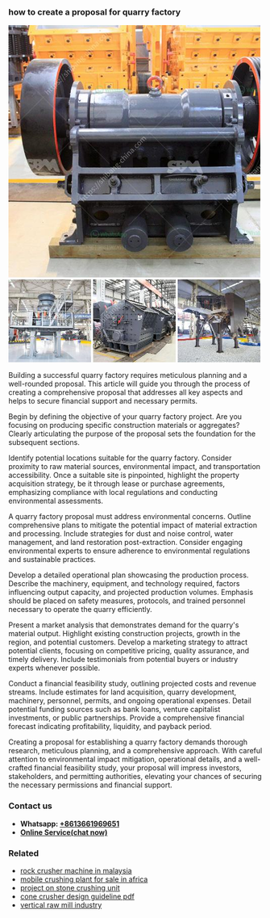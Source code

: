<h3>how to create a proposal for quarry factory</h3><img src='1708497668.jpg' alt=''><p>Building a successful quarry factory requires meticulous planning and a well-rounded proposal. This article will guide you through the process of creating a comprehensive proposal that addresses all key aspects and helps to secure financial support and necessary permits.</p><p>Begin by defining the objective of your quarry factory project. Are you focusing on producing specific construction materials or aggregates? Clearly articulating the purpose of the proposal sets the foundation for the subsequent sections.</p><p>Identify potential locations suitable for the quarry factory. Consider proximity to raw material sources, environmental impact, and transportation accessibility. Once a suitable site is pinpointed, highlight the property acquisition strategy, be it through lease or purchase agreements, emphasizing compliance with local regulations and conducting environmental assessments.</p><p>A quarry factory proposal must address environmental concerns. Outline comprehensive plans to mitigate the potential impact of material extraction and processing. Include strategies for dust and noise control, water management, and land restoration post-extraction. Consider engaging environmental experts to ensure adherence to environmental regulations and sustainable practices.</p><p>Develop a detailed operational plan showcasing the production process. Describe the machinery, equipment, and technology required, factors influencing output capacity, and projected production volumes. Emphasis should be placed on safety measures, protocols, and trained personnel necessary to operate the quarry efficiently.</p><p>Present a market analysis that demonstrates demand for the quarry's material output. Highlight existing construction projects, growth in the region, and potential customers. Develop a marketing strategy to attract potential clients, focusing on competitive pricing, quality assurance, and timely delivery. Include testimonials from potential buyers or industry experts whenever possible.</p><p>Conduct a financial feasibility study, outlining projected costs and revenue streams. Include estimates for land acquisition, quarry development, machinery, personnel, permits, and ongoing operational expenses. Detail potential funding sources such as bank loans, venture capitalist investments, or public partnerships. Provide a comprehensive financial forecast indicating profitability, liquidity, and payback period.</p><p>Creating a proposal for establishing a quarry factory demands thorough research, meticulous planning, and a comprehensive approach. With careful attention to environmental impact mitigation, operational details, and a well-crafted financial feasibility study, your proposal will impress investors, stakeholders, and permitting authorities, elevating your chances of securing the necessary permissions and financial support.</p><h3>Contact us</h3><ul><li><strong>Whatsapp:&nbsp;<a href="https://wa.me/8613661969651">+8613661969651</a></strong></li><li><a href="https://swt.shibang-china.com/?git&amp;zhl&amp;how to create a proposal for quarry factory"><strong>Online Service(chat now)</strong></a></li></ul><h3>Related</h3><ul><li><a href='rock crusher machine in malaysia.md'>rock crusher machine in malaysia</a></li><li><a href='mobile crushing plant for sale in africa.md'>mobile crushing plant for sale in africa</a></li><li><a href='project on stone crushing unit.md'>project on stone crushing unit</a></li><li><a href='cone crusher design guideline pdf.md'>cone crusher design guideline pdf</a></li><li><a href='vertical raw mill industry.md'>vertical raw mill industry</a></li></ul>
